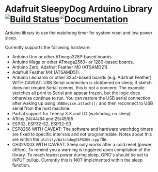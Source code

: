 # Adafruit SleepyDog Arduino Library [![Build Status](https://github.com/adafruit/Adafruit_SleepyDog/workflows/Arduino%20Library%20CI/badge.svg)](https://github.com/adafruit/Adafruit_SleepyDog/actions)[![Documentation](https://github.com/adafruit/ci-arduino/blob/master/assets/doxygen_badge.svg)](http://adafruit.github.io/Adafruit_SleepyDog/html/index.html)

Arduino library to use the watchdog timer for system reset and low power sleep.

Currently supports the following hardware:

*  Arduino Uno or other ATmega328P-based boards.
*  Arduino Mega or other ATmega2560- or 1280-based boards.
*  Arduino Zero, Adafruit Feather M0 (ATSAMD21).
*  Adafruit Feather M4 (ATSAMD51).
*  Arduino Leonardo or other 32u4-based boards (e.g. Adafruit Feather) WITH CAVEAT: USB Serial connection is clobbered on sleep; if sketch does not require Serial comms, this is not a concern. The example sketches all print to Serial and appear frozen, but the logic does otherwise continue to run. You can restore the USB serial connection after waking up using `USBDevice.attach();` and then reconnect to USB serial from the host machine.
*  Partial support for Teensy 3.X and LC (watchdog, no sleep).
*  ATtiny 24/44/84 and 25/45/85
*  ESP32, ESP32-S2, ESP32-S3
*  ESP8266 WITH CAVEAT: The software and hardware watchdog timers are fixed to specific
intervals and not programmable. Notes about this are within the `utility/WatchdogESP8266.cpp` file.
*  CH32V003 WITH CAVEAT: Sleep only works after a cold reset (power off/on). To remind you a warning is triggered upon compilation of the library. To reach lowest power during sleep, GPIO's should be set to INPUT pullup. Currently this is NOT implemented within the sleep function.
